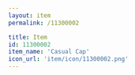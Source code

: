 ```yaml
---
layout: item
permalink: /11300002

title: Item
id: 11300002
item_name: 'Casual Cap'
icon_url: 'item/icon/11300002.png'
---
```

